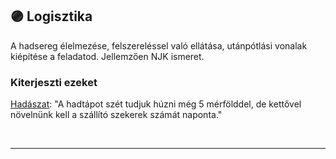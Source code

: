 ## 🟣 Logisztika

A hadsereg élelmezése, felszereléssel való ellátása, utánpótlási vonalak kiépítése a feladatod. Jellemzően NJK ismeret.

### Kiterjeszti ezeket

[Hadászat](../kepzettsegek.primer.altalanos/hadaszat.md): "A hadtápot szét tudjuk húzni még 5 mérfölddel, de kettővel növelnünk kell a szállító szekerek számát naponta."

<br />

---
